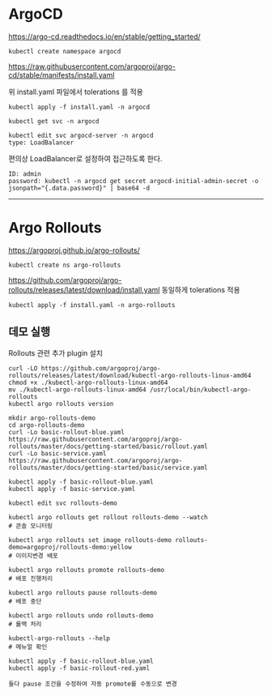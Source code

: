 
# ArgoCD

https://argo-cd.readthedocs.io/en/stable/getting_started/

```
kubectl create namespace argocd
```

https://raw.githubusercontent.com/argoproj/argo-cd/stable/manifests/install.yaml

위 install.yaml 파일에서 tolerations 를 적용

```
kubectl apply -f install.yaml -n argocd
```

```
kubectl get svc -n argocd

kubectl edit svc argocd-server -n argocd
type: LoadBalancer
```

편의상 LoadBalancer로 설정하여 접근하도록 한다. 

```
ID: admin
password: kubectl -n argocd get secret argocd-initial-admin-secret -o jsonpath="{.data.password}" | base64 -d
```

---

# Argo Rollouts

https://argoproj.github.io/argo-rollouts/

```
kubectl create ns argo-rollouts
```

https://github.com/argoproj/argo-rollouts/releases/latest/download/install.yaml
동일하게 tolerations 적용

```
kubectl apply -f install.yaml -n argo-rollouts
```

## 데모 실행

Rollouts 관련 추가 plugin 설치 

```
curl -LO https://github.com/argoproj/argo-rollouts/releases/latest/download/kubectl-argo-rollouts-linux-amd64
chmod +x ./kubectl-argo-rollouts-linux-amd64
mv ./kubectl-argo-rollouts-linux-amd64 /usr/local/bin/kubectl-argo-rollouts
kubectl argo rollouts version
```

```
mkdir argo-rollouts-demo
cd argo-rollouts-demo
curl -Lo basic-rollout-blue.yaml https://raw.githubusercontent.com/argoproj/argo-rollouts/master/docs/getting-started/basic/rollout.yaml
curl -Lo basic-service.yaml https://raw.githubusercontent.com/argoproj/argo-rollouts/master/docs/getting-started/basic/service.yaml

kubectl apply -f basic-rollout-blue.yaml
kubectl apply -f basic-service.yaml

kubectl edit svc rollouts-demo
```

```
kubectl argo rollouts get rollout rollouts-demo --watch
# 콘솔 모니터링

kubectl argo rollouts set image rollouts-demo rollouts-demo=argoproj/rollouts-demo:yellow
# 이미지변경 배포

kubectl argo rollouts promote rollouts-demo
# 배포 진행처리

kubectl argo rollouts pause rollouts-demo
# 배포 중단

kubectl argo rollouts undo rollouts-demo
# 롤백 처리 

kubectl-argo-rollouts --help
# 메뉴얼 확인 
```

```
kubectl apply -f basic-rollout-blue.yaml
kubectl apply -f basic-rollout-red.yaml

둘다 pause 조건을 수정하여 자동 promote를 수동으로 변경
```



